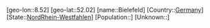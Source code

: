﻿---
location: [52.02,8.52]
type: City
tags:
- geo/City


SpocWebEntityId: 29179
isDeleted: false
confidential: public

---
[geo-lon::8.52]
[geo-lat::52.02]
[name::Bielefeld]
[Country::[Germany](geo/Continent/Europe/Germany.md)]
[State::[NordRhein-Westfahlen](NordRhein-Westfahlen)]
[Population::]
[Unknown::]

